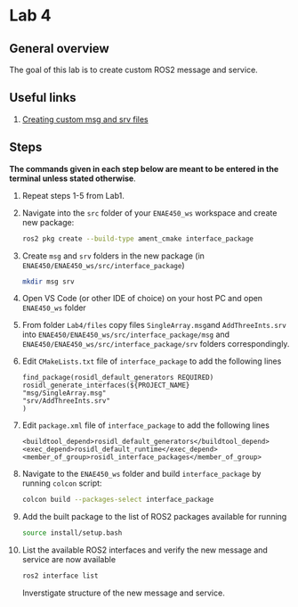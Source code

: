 # Lab 4

## General overview

The goal of this lab is to create custom ROS2 message and service.

## Useful links

1. [Creating custom msg and srv files](https://docs.ros.org/en/humble/Tutorials/Beginner-Client-Libraries/Custom-ROS2-Interfaces.html)

## Steps

**The commands given in each step below are meant to be entered in the terminal unless stated otherwise**.

1. Repeat steps 1-5 from Lab1.

2. Navigate into the `src` folder of your `ENAE450_ws` workspace and create new package:
    ```bash
    ros2 pkg create --build-type ament_cmake interface_package
    ```

3. Create `msg` and `srv` folders in the new package (in `ENAE450/ENAE450_ws/src/interface_package`)
    ```bash
    mkdir msg srv
    ```

3. Open VS Code (or other IDE of choice) on your host PC and open `ENAE450_ws` folder

8. From folder `Lab4/files` copy files `SingleArray.msg`and `AddThreeInts.srv` into `ENAE450/ENAE450_ws/src/interface_package/msg` and `ENAE450/ENAE450_ws/src/interface_package/srv` folders correspondingly.

9. Edit `CMakeLists.txt` file of `interface_package` to add the following lines
    ```
    find_package(rosidl_default_generators REQUIRED)
    rosidl_generate_interfaces(${PROJECT_NAME}
    "msg/SingleArray.msg"
    "srv/AddThreeInts.srv"
    )
    ```

10. Edit `package.xml` file of `interface_package` to add the following lines
    ```
    <buildtool_depend>rosidl_default_generators</buildtool_depend>
    <exec_depend>rosidl_default_runtime</exec_depend>
    <member_of_group>rosidl_interface_packages</member_of_group>
    ```

11. Navigate to the `ENAE450_ws` folder and build `interface_package` by running `colcon` script:
    ```bash
    colcon build --packages-select interface_package
    ```

12. Add the built package to the list of ROS2 packages available for running
    ```bash
    source install/setup.bash
    ```

14. List the available ROS2 interfaces and verify the new message and service are now available
    ```bash
    ros2 interface list
    ```
    Inverstigate structure of the new message and service.
